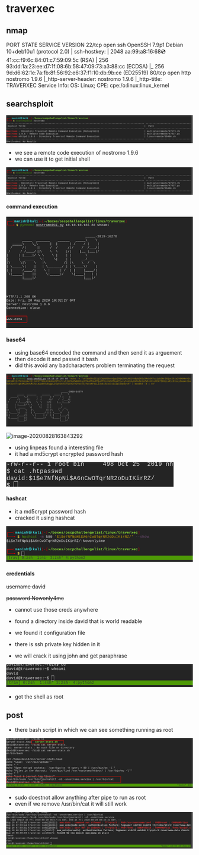 # traverxec



## nmap



PORT   STATE SERVICE VERSION
22/tcp open  ssh     OpenSSH 7.9p1 Debian 10+deb10u1 (protocol 2.0)
| ssh-hostkey: 
|   2048 aa:99:a8:16:68:cd:41:cc:f9:6c:84:01:c7:59:09:5c (RSA)
|   256 93:dd:1a:23:ee:d7:1f:08:6b:58:47:09:73:a3:88:cc (ECDSA)
|_  256 9d:d6:62:1e:7a:fb:8f:56:92:e6:37:f1:10:db:9b:ce (ED25519)
80/tcp open  http    nostromo 1.9.6
|_http-server-header: nostromo 1.9.6
|_http-title: TRAVERXEC
Service Info: OS: Linux; CPE: cpe:/o:linux:linux_kernel



## searchsploit



![image-20200828155830703](traverxec.assets/image-20200828155830703.png)

- we see a remote code execution of nostromo 1.9.6
- we can use it to get initial shell

![image-20200828155909271](traverxec.assets/image-20200828155909271.png)



#### command execution

![image-20200828160240487](traverxec.assets/image-20200828160240487.png)



#### base64

- using base64 encoded the command and then send it as arguement
- then decode it and passed it bash
- did this avoid any badcharacters problem terminating the request

![image-20200828163813597](traverxec.assets/image-20200828163813597.png)

![image-20200828163843292](/home/manish/.config/Typora/typora-user-images/image-20200828163843292.png)



- using linpeas found a interesting file
- it had a md5crypt encrypted password hash

![image-20200828164120359](traverxec.assets/image-20200828164120359.png)



#### hashcat

- it a md5crypt password hash
- cracked it using hashcat

![image-20200828164214961](traverxec.assets/image-20200828164214961.png)



#### credentials

~~username 		david~~

~~password		 Nowonly4me~~

- cannot use those creds anywhere



- found a directory inside david that is world readable 
- we found it configuration file
- there is ssh private key hidden in it
- we will crack it using john and get paraphrase

![image-20200828180154802](traverxec.assets/image-20200828180154802.png)

- got the shell as root



## post

- there bash script in which we can see something running as root

![image-20200828180256395](traverxec.assets/image-20200828180256395.png)

- sudo doestnot allow anything after pipe to run as root
- even if we remove /usr/bin/cat it will still work

![image-20200828180439870](traverxec.assets/image-20200828180439870.png)